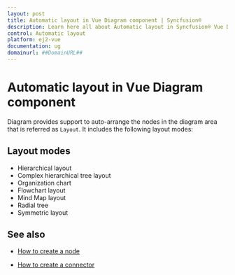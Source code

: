 ```yaml
---
layout: post
title: Automatic layout in Vue Diagram component | Syncfusion®
description: Learn here all about Automatic layout in Syncfusion® Vue Diagram component of Syncfusion Essential® JS 2 and more.
control: Automatic layout 
platform: ej2-vue
documentation: ug
domainurl: ##DomainURL##
---
```


# Automatic layout in Vue Diagram component

Diagram provides support to auto-arrange the nodes in the diagram area that is referred as `Layout`. It includes the following layout modes:

## Layout modes

* Hierarchical layout
* Complex hierarchical tree layout
* Organization chart
* Flowchart layout
* Mind Map layout
* Radial tree
* Symmetric layout


## See also

* [How to create a node](../nodes/nodes)

* [How to create a connector](../connectors/connectors)